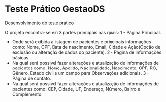 # Teste Prático GestaoDS
Desenvolvimento do teste prático

O projeto encontra-se em 3 partes principais nas quais:
1 - Página Principal.
  - Onde será exibida a listagem de pacientes e principais informações como: Nome, CPF, Data de nascimento, Email, Cidade e Ação(Opcão de exclusão ou alteração de dados do paciente).
2 - Página de informações básicas.
  - Na qual será possivel fazer alterações e atualização de informações de pacientes como: Nome, Apelido, Nacionalidade, Nascimento, CPF, RG, Gênero, Estado civil e um campo para Observações adicionais.
3 - Página de contato.
  - Na qual será possivel fazer alterações e atualização de informações de pacientes como: CEP, Cidade, UF, Endereço, Número, Bairro e Complemento.
